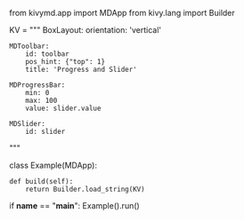 from kivymd.app import MDApp
from kivy.lang import Builder


KV = """
BoxLayout:
    orientation: 'vertical'

    MDToolbar:
        id: toolbar
        pos_hint: {"top": 1}
        title: 'Progress and Slider'

    MDProgressBar:
        min: 0
        max: 100
        value: slider.value

    MDSlider:
        id: slider
"""


class Example(MDApp):

    def build(self):
        return Builder.load_string(KV)


if __name__ == "__main__":
    Example().run()

